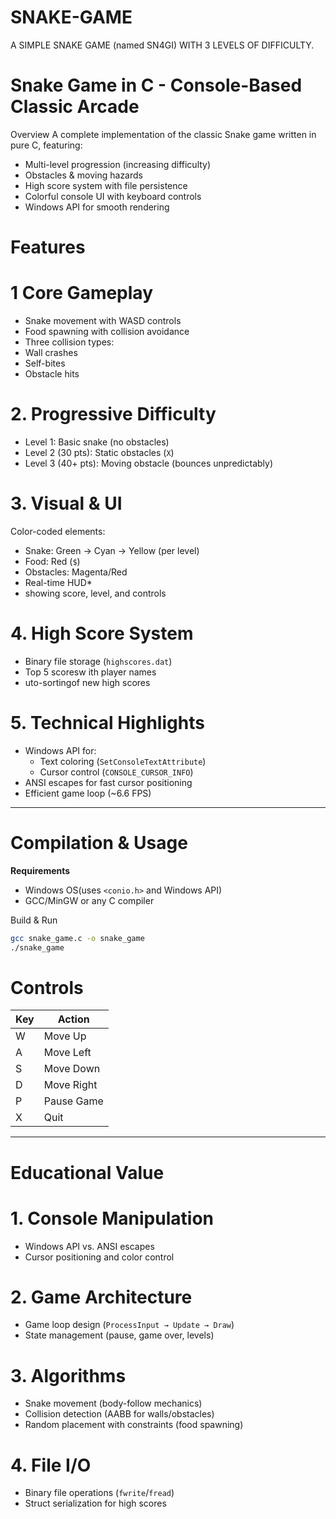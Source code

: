 # SNAKE-GAME
A SIMPLE SNAKE GAME (named SN4GI) WITH 3 LEVELS OF DIFFICULTY.
# Snake Game in C - Console-Based Classic Arcade

Overview
A complete implementation of the classic Snake game written in pure C, featuring:  
- Multi-level progression (increasing difficulty)  
- Obstacles & moving hazards
- High score system with file persistence  
- Colorful console UI with keyboard controls  
- Windows API for smooth rendering  

# Features
 # 1 Core Gameplay
- Snake movement with WASD controls  
-  Food spawning with collision avoidance  
-  Three collision types:  
  - Wall crashes  
  - Self-bites  
  - Obstacle hits  

 # 2. Progressive Difficulty 
- Level 1: Basic snake (no obstacles)  
- Level 2 (30 pts): Static obstacles (`X`)  
- Level 3 (40+ pts): Moving obstacle (bounces unpredictably)  

# 3. Visual & UI 
Color-coded elements:  
  - Snake: Green → Cyan → Yellow (per level)  
  - Food: Red (`$`)  
  - Obstacles: Magenta/Red  
-  Real-time HUD*
-  showing score, level, and controls  

# 4. High Score System
- Binary file storage (`highscores.dat`)  
- Top 5 scoresw ith player names  
- uto-sortingof new high scores  

# 5. Technical Highlights
- Windows API for:  
  - Text coloring (`SetConsoleTextAttribute`)  
  - Cursor control (`CONSOLE_CURSOR_INFO`)  
- ANSI escapes for fast cursor positioning  
- Efficient game loop (~6.6 FPS)  

---

#  Compilation & Usage

 **Requirements**  
- Windows OS(uses `<conio.h>` and Windows API)  
- GCC/MinGW or any C compiler  

Build & Run
```bash
gcc snake_game.c -o snake_game
./snake_game
```
# Controls 
| Key | Action |  
|-----|--------|  
| W| Move Up |  
| A | Move Left |  
| S | Move Down |  
| D | Move Right |  
| P | Pause Game |  
| X | Quit |  

---

# Educational Value 


# 1. Console Manipulation
   - Windows API vs. ANSI escapes  
   - Cursor positioning and color control  

# 2. Game Architecture
   - Game loop design (`ProcessInput → Update → Draw`)  
   - State management (pause, game over, levels)  

# 3. Algorithms
   - Snake movement (body-follow mechanics)  
   - Collision detection (AABB for walls/obstacles)  
   - Random placement with constraints (food spawning)  

# 4. File I/O
   - Binary file operations (`fwrite`/`fread`)  
   - Struct serialization for high scores  



